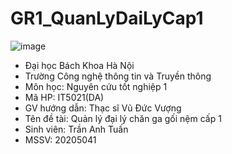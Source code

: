 # GR1_QuanLyDaiLyCap1 
![image](https://cdn.home.vn/655360_70849780917004_2180013730299904?wt=e3b7f42567fb92012d0b77a922f0816c&rt=eb73bdf0bcfe14fab3c5b05088eadac7)
- Đại học Bách Khoa Hà Nội
- Trường Công nghệ thông tin và Truyền thông
- Môn học: Nguyên cứu tốt nghiệp 1
- Mã HP: IT5021(DA)
- GV hướng dẫn: Thạc sĩ Vũ Đức Vượng
- Tên đề tài: Quản lý đại lý chăn ga gối nệm cấp 1
- Sinh viên: Trần Anh Tuấn
- MSSV: 20205041


